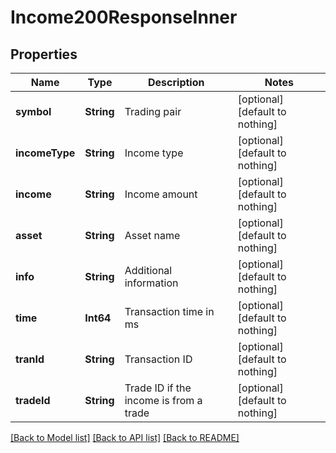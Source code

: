 # Income200ResponseInner


## Properties
Name | Type | Description | Notes
------------ | ------------- | ------------- | -------------
**symbol** | **String** | Trading pair | [optional] [default to nothing]
**incomeType** | **String** | Income type | [optional] [default to nothing]
**income** | **String** | Income amount | [optional] [default to nothing]
**asset** | **String** | Asset name | [optional] [default to nothing]
**info** | **String** | Additional information | [optional] [default to nothing]
**time** | **Int64** | Transaction time in ms | [optional] [default to nothing]
**tranId** | **String** | Transaction ID | [optional] [default to nothing]
**tradeId** | **String** | Trade ID if the income is from a trade | [optional] [default to nothing]


[[Back to Model list]](../README.md#models) [[Back to API list]](../README.md#api-endpoints) [[Back to README]](../README.md)


